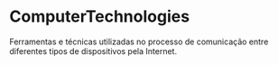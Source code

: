 # ComputerTechnologies
Ferramentas e técnicas utilizadas no processo de comunicação entre diferentes tipos de dispositivos pela Internet.
